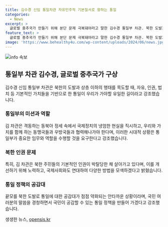 ```yaml
---
title: 김수경 신임 통일차관 자유민주적 기본질서로 향하는 통일
categories:
  - News
excerpt: >
  글로벌 중추국가 만들기 위해 분단 문제 극복돼야라고 말한 김수경 통일부 차관. 북한 도발과 인권 문제에 대해 우리 사회가 필요한 통일을 이룰 수 있다고 강조, 동맹국들과 협력해나가야 한다고 밝혔으며, 북한 인권 개선을 위해 노력할 것을 약속했다. 끝없는 북한 도발에 대한 국민의 우려를 경청하고, 통일 정책을 국민들이 공감할 수 있도록 만들어 나갈 것을 다짐했다.
feature_text: >
  글로벌 중추국가 만들기 위해 분단 문제 극복돼야라고 말한 김수경 통일부 차관. 북한 도발과 인권 문제에 대해 우리 사회가 필요한 통일을 이룰 수 있다고 강조, 동맹국들과 협력해나가야 한다고 밝혔으며, 북한 인권 개선을 위해 노력할 것을 약속했다. 끝없는 북한 도발에 대한 국민의 우려를 경청하고, 통일 정책을 국민들이 공감할 수 있도록 만들어 나갈 것을 다짐했다.
image: 'https://www.behealthy4u.com/wp-content/uploads/2024/06/news.jpg'
---
```


<p><img src="https://www.behealthy4u.com/wp-content/uploads/2024/06/news.jpg" alt="info 속보" /></p>

<h2 data-ke-size="size26">통일부 차관 김수경, 글로벌 중추국가 구상</h2>

<p data-ke-size="size16">김수경 신임 통일부 차관은 북한의 도발과 상층 이하의 행태를 목도할 때, 자유, 인권, 법치 등 기본적인 가치들을 기반으로 한 통일이 우리가 가야할 유일한 길이라고 강조했습니다.</p>

<h3 data-ke-size="size21">통일부의 미션과 역할</h3>

<p data-ke-size="size16">김 차관은 격동하는 동북아 정세 속에서 국제정치의 냉엄한 현실을 직시하고, 우리와 가치를 함께 하는 동맹국들과 우방국들과 협력해나가야 한다며, 이러한 시대적 상황은 통일부가 중요한 임무와 역할을 수행할 것을 요구한다고 강조했습니다.</p>

<h3 data-ke-size="size21">북한 인권 문제</h3>

<p data-ke-size="size16">특히, 김 차관은 북한 주민들의 기본적인 인권이 박탈당한 채 살아가고 있다며, 이를 개선하기 위해 노력하고, 국제사회와도 연대하여 다양한 방법을 모색하겠다고 밝혔습니다.</p>

<h3 data-ke-size="size21">통일 정책의 공감대</h3>

<p data-ke-size="size16">끝모를 북한 도발로 통일에 대한 공감대가 점점 약화되는 안타까운 상황이라며, 국민 여러분의 말씀을 경청하면서 국민이 공감할 수 있는 통일 정책을 만들어 가겠다고 강조했습니다.</p>
생생한 뉴스, <a href="https://opensis.kr" rel="dofollow">opensis.kr</a>


